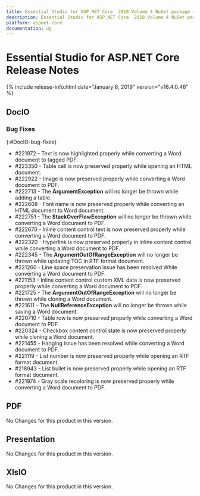 ```yaml
---
title: Essential Studio for ASP.NET Core  2018 Volume 4 NuGet package release  Release Notes  
description: Essential Studio for ASP.NET Core  2018 Volume 4 NuGet package release  Release Notes  
platform: aspnet-core
documentation: ug
---
```


# Essential Studio for ASP.NET Core  Release Notes  

{% include release-info.html date="January 8, 2019"  version="v16.4.0.46" %} 






## DocIO

### Bug Fixes
{:#DocIO-bug-fixes}

* \#221972 - Text is now highlighted properly while converting a Word document to tagged PDF.
* \#223350 - Table cell is now preserved properly while opening an HTML document.
* \#222922 - Image is now preserved properly while converting a Word document to PDF.
* \#222713 - The **ArgumentException** will no longer be thrown while adding a table.
* \#222608 - Font name is now preserved properly while converting an HTML document to Word document.
* \#222751 - The **StackOverFlowException** will no longer be thrown while converting a Word document to PDF.
* \#222670 - Inline content control text is now preserved properly while converting a Word document to PDF.
* \#222320 - Hyperlink is now preserved properly in inline content control while converting a Word document to PDF.
* \#222345 - The **ArgumentOutOfRangeException** will no longer be thrown while updating TOC in RTF format document.
* \#221260 - Line space preservation issue has been resolved While converting a Word document to PDF.
* \#221153 - Inline content control custom XML data is now preserved properly while converting a Word document to PDF.
* \#221725 - The **ArgumentOutOfRangeException** will no longer be thrown while cloning a Word document.
* \#221611 - The **NullReferenceException** will no longer be thrown while saving a Word document.
* \#220710 - Table row is now preserved properly while converting a Word document to PDF.
* \#220324 - Checkbox content control state is now preserved properly while cloning a Word document.
* \#221455 - Hanging issue has been resolved while converting a Word document to PDF.
* \#221119 - List number is now preserved properly while opening an RTF format document.
* \#218943 - List bullet is now preserved properly while opening an RTF format document.
* \#221974 - Gray scale recoloring is now preserved properly while converting a Word document to PDF.
## PDF

No Changes for this product in this version.

[//]: # "Delete the contents of this file while new content is added."

## Presentation

No Changes for this product in this version.

[//]: # "Delete the contents of this file while new content is added."

## XlsIO

No Changes for this product in this version.

[//]: # "Delete the contents of this file while new content is added."

